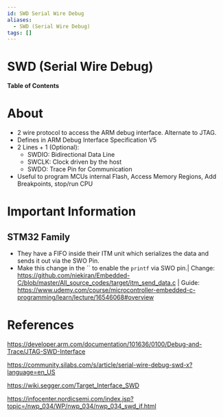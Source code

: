 ```yaml
---
id: SWD Serial Wire Debug
aliases:
  - SWD (Serial Wire Debug)
tags: []
---
```


# SWD (Serial Wire Debug)

**Table of Contents**

# About

- 2 wire protocol to access the ARM debug interface. Alternate to JTAG.
- Defines in ARM Debug Interface Specification V5
- 2 Lines + 1 (Optional):
    - SWDIO: Bidirectional Data Line
    - SWCLK: Clock driven by the host
    - SWDO: Trace Pin for Communication
- Useful to program MCUs internal Flash, Access Memory Regions, Add Breakpoints, stop/run CPU

# Important Information

## STM32 Family

- They have a FIFO inside their ITM unit which serializes the data and sends it out via the SWO Pin.
- Make this change in the `` to enable the `printf` via SWO pin.|  Change: https://github.com/niekiran/Embedded-C/blob/master/All_source_codes/target/itm_send_data.c | Guide: https://www.udemy.com/course/microcontroller-embedded-c-programming/learn/lecture/16546068#overview

# References

https://developer.arm.com/documentation/101636/0100/Debug-and-Trace/JTAG-SWD-Interface

https://community.silabs.com/s/article/serial-wire-debug-swd-x?language=en_US

https://wiki.segger.com/Target_Interface_SWD

https://infocenter.nordicsemi.com/index.jsp?topic=/nwp_034/WP/nwp_034/nwp_034_swd_if.html
